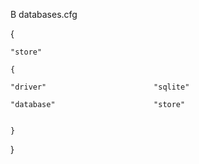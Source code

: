 В databases.cfg

{

    "store"

    {

    "driver"                        "sqlite"

    "database"                      "store"


    }

}
